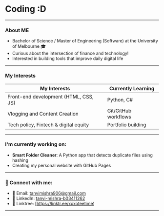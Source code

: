 # Coding :D

---
### About ME
- Bachelor of Science / Master of Engineering (Software) at the University of Melbourne 🎓 
- Curious about the intersection of finance and technology!  
- Interested in building tools that improve daily digital life 
  
---
### My Interests

| My Interests | Currently Learning |
|--------------|---------------------|
| Front-end development (HTML, CSS, JS) | Python, C# |
| Vlogging and Content Creation | Git/GitHub workflows |
| Tech policy, Fintech & digital equity | Portfolio building  |

---
### I'm currently working on:

- **Smart Folder Cleaner**: A Python app that detects duplicate files using hashing
- Creating my personal website with GitHub Pages

---
### 🔗 Connect with me:
- 📧 Email: [tanvimishra906@gmail.com](mailto:tanvimishra906@gmail.com)
- 💼 LinkedIn: [tanvi-mishra-b03411262](https://www.linkedin.com/in/tanvi-mishra-b03411262)
- 🌴 Linktree: [https://linktr.ee/xoxoteetime)
  
---
